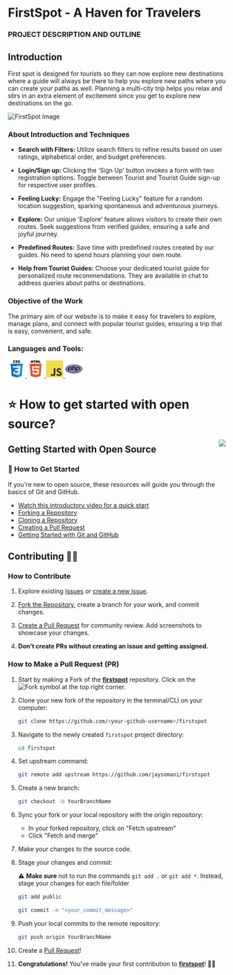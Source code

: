 # FirstSpot - A Haven for Travelers

### PROJECT DESCRIPTION AND OUTLINE

##	<b> Introduction <br></b>
First spot is designed for tourists so they can now explore new destinations where a guide will always be there to help you explore new paths where you can create your paths as well. Planning a multi-city trip helps you relax and stirs in an extra element of excitement since you get to explore new destinations on the go.

![FirstSpot Image](https://user-images.githubusercontent.com/69755312/194810054-c785c9b6-4dea-46b8-86e6-c19b090de964.png)

### About Introduction and Techniques

- **Search with Filters:** Utilize search filters to refine results based on user ratings, alphabetical order, and budget preferences.

- **Login/Sign up:** Clicking the 'Sign Up' button invokes a form with two registration options. Toggle between Tourist and Tourist Guide sign-up for respective user profiles.

- **Feeling Lucky:** Engage the "Feeling Lucky" feature for a random location suggestion, sparking spontaneous and adventurous journeys.

- **Explore:** Our unique 'Explore' feature allows visitors to create their own routes. Seek suggestions from verified guides, ensuring a safe and joyful journey.

- **Predefined Routes:** Save time with predefined routes created by our guides. No need to spend hours planning your own route.

- **Help from Tourist Guides:** Choose your dedicated tourist guide for personalized route recommendations. They are available in chat to address queries about paths or destinations.

### Objective of the Work

The primary aim of our website is to make it easy for travelers to explore, manage plans, and connect with popular tourist guides, ensuring a trip that is easy, convenient, and safe.
<h3 align="left">Languages and Tools:</h3>
<p align="left"> <a href="https://www.w3schools.com/css/" target="_blank" rel="noreferrer"> <img src="https://raw.githubusercontent.com/devicons/devicon/master/icons/css3/css3-original-wordmark.svg" alt="css3" width="40" height="40"/> </a> <a href="https://www.w3.org/html/" target="_blank" rel="noreferrer"> <img src="https://raw.githubusercontent.com/devicons/devicon/master/icons/html5/html5-original-wordmark.svg" alt="html5" width="40" height="40"/> </a> <a href="https://developer.mozilla.org/en-US/docs/Web/JavaScript" target="_blank" rel="noreferrer"> <img src="https://raw.githubusercontent.com/devicons/devicon/master/icons/javascript/javascript-original.svg" alt="javascript" width="40" height="40"/> </a> <a href="https://www.php.net" target="_blank" rel="noreferrer"> <img src="https://raw.githubusercontent.com/devicons/devicon/master/icons/php/php-original.svg" alt="php" width="40" height="40"/> </a> </p>

# ⭐ How to get started with open source?
<img src="https://github.com/Vi1234sh12/Face-X/blob/master/.github/Assests/isometric.png" height="290px" align="right"/>


## Getting Started with Open Source

### 🚀 How to Get Started

If you're new to open source, these resources will guide you through the basics of Git and GitHub.

- [Watch this introductory video for a quick start](https://youtu.be/SYtPC9tHYyQ)
- [Forking a Repository](https://help.github.com/en/github/getting-started-with-github/fork-a-repo)
- [Cloning a Repository](https://help.github.com/en/desktop/contributing-to-projects/creating-a-pull-request)
- [Creating a Pull Request](https://opensource.com/article/19/7/create-pull-request-github)
- [Getting Started with Git and GitHub](https://towardsdatascience.com/getting-started-with-git-and-github-6fcd0f2d4ac6)

## Contributing 👨‍💻 

### How to Contribute

1. Explore existing [Issues](https://github.com/jaysomani/firstspot/issues) or [create a new issue](https://github.com/jaysomani/firstspot/issues/new/choose).
   
2. [Fork the Repository](https://github.com/jaysomani/firstspot/fork), create a branch for your work, and commit changes.

3. [Create a Pull Request](https://github.com/jaysomani/firstspot/compare) for community review. Add screenshots to showcase your changes.

4. **Don't create PRs without creating an issue and getting assigned.**

### How to Make a Pull Request (PR)

1. Start by making a Fork of the [**firstspot**](https://github.com/jaysomani/firstspot/fork) repository. Click on the ![Fork symbol](https://i.imgur.com/G4z1kEe.png) at the top right corner.

2. Clone your new fork of the repository in the terminal/CLI on your computer:

    ```bash
    git clone https://github.com/<your-github-username>/firstspot
    ```

3. Navigate to the newly created `firstspot` project directory:

    ```bash
    cd firstspot
    ```

4. Set upstream command:

    ```bash
    git remote add upstream https://github.com/jaysomani/firstspot
    ```

5. Create a new branch:

    ```bash
    git checkout -b YourBranchName
    ```

6. Sync your fork or your local repository with the origin repository:

    - In your forked repository, click on "Fetch upstream"
    - Click "Fetch and merge"

7. Make your changes to the source code.

8. Stage your changes and commit:

    ⚠️ **Make sure** not to run the commands `git add .` or `git add *`. Instead, stage your changes for each file/folder

    ```bash
    git add public
    ```

    ```bash
    git commit -m "<your_commit_message>"
    ```

9. Push your local commits to the remote repository:

    ```bash
    git push origin YourBranchName
    ```

10. Create a [Pull Request](https://help.github.com/en/github/collaborating-with-issues-and-pull-requests/creating-a-pull-request)!

11. **Congratulations!** You've made your first contribution to [**firstspot**](https://github.com/jaysomani/firstspot/graphs/contributors)! 🙌🏼




